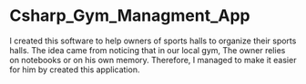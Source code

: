 # Csharp_Gym_Managment_App
I created this software to help owners of sports halls to organize their sports halls. The idea came from noticing that in our local gym, The owner relies on notebooks or on his own memory. Therefore, I managed to make it easier for him by created this application.
